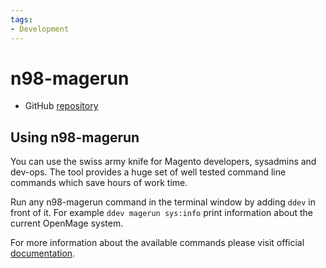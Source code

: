 ```yaml
---
tags:
- Development
---
```


# n98-magerun

- GitHub [repository](https://github.com/netz98/n98-magerun)

## Using n98-magerun

You can use the swiss army knife for Magento developers, sysadmins and dev-ops. The tool provides a huge set of well tested command line commands which save hours of work time.

Run any n98-magerun command in the terminal window by adding `ddev` in front of it. For example `ddev magerun sys:info` print information about the current OpenMage system.

For more information about the available commands please visit official [documentation](https://n98-magerun.readthedocs.io/en/latest/index.html).
